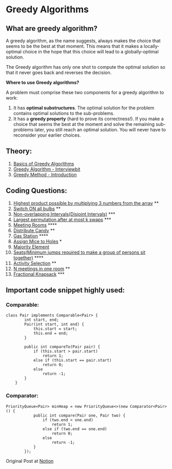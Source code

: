 # Greedy Algorithms

## What are greedy algorithm?

A greedy algorithm, as the name suggests, always makes the choice that seems to be the best at that moment. This means that it makes a locally-optimal choice in the hope that this choice will lead to a globally-optimal solution.

The Greedy algorithm has only one shot to compute the optimal solution so that it never goes back and reverses the decision.

**Where to use Greedy algorithms?**

A problem must comprise these two components for a greedy algorithm to work:

1. It has **optimal substructures**. The optimal solution for the problem contains optimal solutions to the sub-problems.
2. It has a **greedy property** (hard to prove its correctness!). If you make a choice that seems the best at the moment and solve the remaining sub-problems later, you still reach an optimal solution. You will never have to reconsider your earlier choices.

## Theory:

1. [Basics of Greedy Algorithms](https://www.hackerearth.com/practice/algorithms/greedy/basics-of-greedy-algorithms/tutorial/)
2. [Greedy Algorithm - Interviewbit](https://www.interviewbit.com/tutorial/greedy-algorithm-examples/)
3. [Greedy Method - Introduction](https://youtu.be/ARvQcqJ_-NY)

## Coding Questions:

1. [Highest product possible by multiplying 3 numbers from the array](https://www.interviewbit.com/problems/highest-product/) **
2. [Switch ON all bulbs](https://www.interviewbit.com/problems/interview-questions/) **
3. [Non-overlapping Intervals(Disjoint Intervals)](https://www.interviewbit.com/problems/disjoint-intervals/) ***
4. [Largest permutation after at most k swaps](https://www.interviewbit.com/problems/largest-permutation/) ***
5. [Meeting Rooms](https://www.interviewbit.com/problems/meeting-rooms/) ****
6. [Distribute Candy](https://www.interviewbit.com/problems/distribute-candy/) **
7. [Gas Station](https://www.interviewbit.com/problems/gas-station/) ****
8. [Assign Mice to Holes](https://www.interviewbit.com/problems/assign-mice-to-holes/) *
9. [Majority Element](https://www.interviewbit.com/problems/majority-element/)
10. [Seats(Minimum jumps required to make a group of persons sit together)](https://www.interviewbit.com/problems/seats/) ****
11. [Activity Selection](https://practice.geeksforgeeks.org/problems/activity-selection-1587115620/1) **
12. [N meetings in one room](https://practice.geeksforgeeks.org/problems/n-meetings-in-one-room-1587115620/1) **
13. [Fractional Knapsack](https://practice.geeksforgeeks.org/problems/fractional-knapsack-1587115620/1) ***

## Important code snippet highly used:

### Comparable:
```
class Pair implements Comparable<Pair> {
        int start, end;
        Pair(int start, int end) {
            this.start = start;
            this.end = end;
        }

        public int compareTo(Pair pair) {
            if (this.start > pair.start)
                return 1;
            else if (this.start == pair.start)
                return 0;
            else
                return -1;
        }
    }
```

### Comparator:
```
PriorityQueue<Pair> minHeap = new PriorityQueue<>(new Comparator<Pair>() {
            public int compare(Pair one, Pair two) {
                if (two.end < one.end)
                    return 1;
                else if (two.end == one.end)
                    return 0;
                else
                    return -1;
            }
        });
```

Original Post at [Notion](https://www.notion.so/Greedy-250f9c535f9949e0b4ebc0706c5004a1)